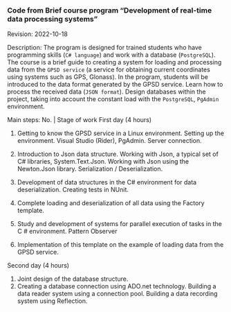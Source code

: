 ###  Code from Brief course program “Development of real-time data processing systems”

Revision: 2022-10-18

Description:
The program is designed for trained students who have programming skills (```C# language```) and work with a database (```PostgreSQL```). The course is a brief guide to creating a system for loading and processing data from the ```GPSD service``` (a service for obtaining current coordinates using systems such as GPS, Glonass). In the program, students will be introduced to the data format generated by the GPSD service. Learn how to process the received data (```JSON format```). Design databases within the project, taking into account the constant load with the ```PostgreSQL```, ```PgAdmin``` environment. 

Main steps:
No.  | Stage of work
First day (4 hours)
1) Getting to know the GPSD service in a Linux environment. Setting up the environment. Visual Studio (Rider), PgAdmin. Server connection.

2) Introduction to Json data structure. Working with Json, a typical set of C# libraries, System.Text.Json. Working with Json using the Newton.Json library. Serialization / Deserialization.
3) Development of data structures in the C# environment for data deserialization. Creating tests in NUnit.

4) Complete loading and deserialization of all data using the Factory template.
5) Study and development of systems for parallel execution of tasks in the C # environment. Pattern Observer
6) Implementation of this template on the example of loading data from the GPSD service.

Second day (4 hours)

1) Joint design of the database structure.
2) Creating a database connection using ADO.net technology. Building a data reader system using a connection pool. Building a data recording system using Reflection.

